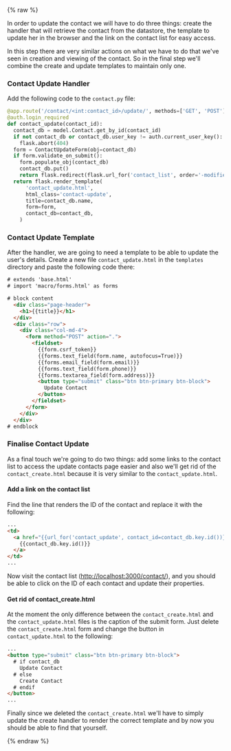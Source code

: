 {% raw %}

In order to update the contact we will have to do three things: create the handler that will retrieve the contact from the datastore, the template to update her in the browser and the link on the contact list for easy access.

In this step there are very similar actions on what we have to do that we've seen in creation and viewing of the contact. So in the final step we'll combine the create and update templates to maintain only one.

### Contact Update Handler

Add the following code to the `contact.py` file:

```python
@app.route('/contact/<int:contact_id>/update/', methods=['GET', 'POST'])
@auth.login_required
def contact_update(contact_id):
  contact_db = model.Contact.get_by_id(contact_id)
  if not contact_db or contact_db.user_key != auth.current_user_key():
    flask.abort(404)
  form = ContactUpdateForm(obj=contact_db)
  if form.validate_on_submit():
    form.populate_obj(contact_db)
    contact_db.put()
    return flask.redirect(flask.url_for('contact_list', order='-modified'))
  return flask.render_template(
      'contact_update.html',
      html_class='contact-update',
      title=contact_db.name,
      form=form,
      contact_db=contact_db,
    )
```

### Contact Update Template

After the handler, we are going to need a template to be able to update the user's details. Create a new file `contact_update.html` in the `templates` directory and paste the following code there:

```html
# extends 'base.html'
# import 'macro/forms.html' as forms

# block content
  <div class="page-header">
    <h1>{{title}}</h1>
  </div>
  <div class="row">
    <div class="col-md-4">
      <form method="POST" action=".">
        <fieldset>
          {{form.csrf_token}}
          {{forms.text_field(form.name, autofocus=True)}}
          {{forms.email_field(form.email)}}
          {{forms.text_field(form.phone)}}
          {{forms.textarea_field(form.address)}}
          <button type="submit" class="btn btn-primary btn-block">
            Update Contact
          </button>
        </fieldset>
      </form>
    </div>
  </div>
# endblock
```

### Finalise Contact Update

As a final touch we're going to do two things: add some links to the contact list to access the update contacts page easier and also we'll get rid of the `contact_create.html` because it is very similar to the `contact_update.html`.

#### Add a link on the contact list

Find the line that renders the ID of the contact and replace it with the following:

```html
...
<td>
  <a href="{{url_for('contact_update', contact_id=contact_db.key.id())}}">
    {{contact_db.key.id()}}
  </a>
</td>
...
```

Now visit the contact list ([http://localhost:3000/contact/](http://localhost:3000/contact/)), and you should be able to click on the ID of each contact and update their properties.

#### Get rid of contact_create.html

At the moment the only difference between the `contact_create.html` and the `contact_update.html` files is the caption of the submit form. Just delete the `contact_create.html` form and change the button in `contact_update.html` to the following:

```html
...
<button type="submit" class="btn btn-primary btn-block">
  # if contact_db
    Update Contact
  # else
    Create Contact
  # endif
</button>
...
```

Finally since we deleted the `contact_create.html` we'll have to simply update the create handler to render the correct template and by now you should be able to find that yourself.

{% endraw %}
